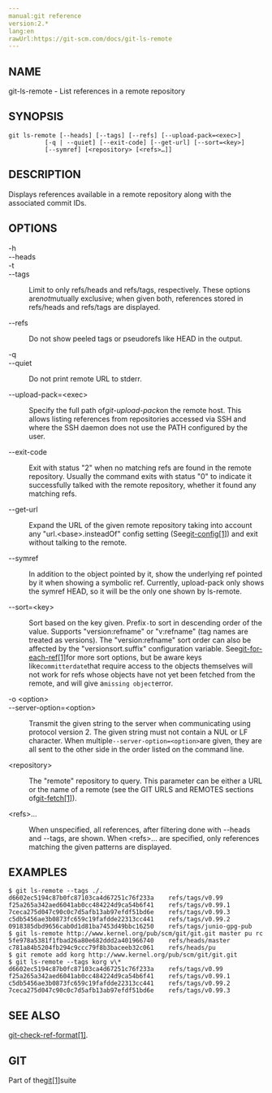 ```yaml
---
manual:git reference
version:2.*
lang:en
rawUrl:https://git-scm.com/docs/git-ls-remote
---
```



## NAME<a name="_name"></a>


git-ls-remote - List references in a remote repository





## SYNOPSIS<a name="_synopsis"></a>

```
git ls-remote [--heads] [--tags] [--refs] [--upload-pack=<exec>]
	      [-q | --quiet] [--exit-code] [--get-url] [--sort=<key>]
	      [--symref] [<repository> [<refs>…​]]
```




## DESCRIPTION<a name="_description"></a>


Displays references available in a remote repository along with the associated commit IDs.





## OPTIONS<a name="_options"></a>
<dl><dt id='git-ls-remote--h'>-h</dt><dt id='git-ls-remote---heads'>--heads</dt><dt id='git-ls-remote--t'>-t</dt><dt id='git-ls-remote---tags'>--tags</dt><dd>

Limit to only refs/heads and refs/tags, respectively. These options are<em>not</em>mutually exclusive; when given both, references stored in refs/heads and refs/tags are displayed.

</dd><dt id='git-ls-remote---refs'>--refs</dt><dd>

Do not show peeled tags or pseudorefs like HEAD in the output.

</dd><dt id='git-ls-remote--q'>-q</dt><dt id='git-ls-remote---quiet'>--quiet</dt><dd>

Do not print remote URL to stderr.

</dd><dt id='git-ls-remote---upload-packltexecgt'>--upload-pack=&lt;exec&gt;</dt><dd>

Specify the full path of<em>git-upload-pack</em>on the remote host. This allows listing references from repositories accessed via SSH and where the SSH daemon does not use the PATH configured by the user.

</dd><dt id='git-ls-remote---exit-code'>--exit-code</dt><dd>

Exit with status &quot;2&quot; when no matching refs are found in the remote repository. Usually the command exits with status &quot;0&quot; to indicate it successfully talked with the remote repository, whether it found any matching refs.

</dd><dt id='git-ls-remote---get-url'>--get-url</dt><dd>

Expand the URL of the given remote repository taking into account any &quot;url.&lt;base&gt;.insteadOf&quot; config setting (See[git-config[1]](%2249  "")) and exit without talking to the remote.

</dd><dt id='git-ls-remote---symref'>--symref</dt><dd>

In addition to the object pointed by it, show the underlying ref pointed by it when showing a symbolic ref. Currently, upload-pack only shows the symref HEAD, so it will be the only one shown by ls-remote.

</dd><dt id='git-ls-remote---sortltkeygt'>--sort=&lt;key&gt;</dt><dd>

Sort based on the key given. Prefix`-`to sort in descending order of the value. Supports &quot;version:refname&quot; or &quot;v:refname&quot; (tag names are treated as versions). The &quot;version:refname&quot; sort order can also be affected by the &quot;versionsort.suffix&quot; configuration variable. See[git-for-each-ref[1]](%2313  "")for more sort options, but be aware keys like`committerdate`that require access to the objects themselves will not work for refs whose objects have not yet been fetched from the remote, and will give a`missing object`error.

</dd><dt id='git-ls-remote--oltoptiongt'>-o &lt;option&gt;</dt><dt id='git-ls-remote---server-optionltoptiongt'>--server-option=&lt;option&gt;</dt><dd>

Transmit the given string to the server when communicating using protocol version 2. The given string must not contain a NUL or LF character. When multiple`--server-option=<option>`are given, they are all sent to the other side in the order listed on the command line.

</dd><dt id='git-ls-remote-ltrepositorygt'>&lt;repository&gt;</dt><dd>

The &quot;remote&quot; repository to query. This parameter can be either a URL or the name of a remote (see the GIT URLS and REMOTES sections of[git-fetch[1]](%2268  "")).

</dd><dt id='git-ls-remote-ltrefsgt82308203'>&lt;refs&gt;…​</dt><dd>

When unspecified, all references, after filtering done with --heads and --tags, are shown. When &lt;refs&gt;…​ are specified, only references matching the given patterns are displayed.

</dd></dl>



## EXAMPLES<a name="_examples"></a>

```
$ git ls-remote --tags ./.
d6602ec5194c87b0fc87103ca4d67251c76f233a	refs/tags/v0.99
f25a265a342aed6041ab0cc484224d9ca54b6f41	refs/tags/v0.99.1
7ceca275d047c90c0c7d5afb13ab97efdf51bd6e	refs/tags/v0.99.3
c5db5456ae3b0873fc659c19fafdde22313cc441	refs/tags/v0.99.2
0918385dbd9656cab0d1d81ba7453d49bbc16250	refs/tags/junio-gpg-pub
$ git ls-remote http://www.kernel.org/pub/scm/git/git.git master pu rc
5fe978a5381f1fbad26a80e682ddd2a401966740	refs/heads/master
c781a84b5204fb294c9ccc79f8b3baceeb32c061	refs/heads/pu
$ git remote add korg http://www.kernel.org/pub/scm/git/git.git
$ git ls-remote --tags korg v\*
d6602ec5194c87b0fc87103ca4d67251c76f233a	refs/tags/v0.99
f25a265a342aed6041ab0cc484224d9ca54b6f41	refs/tags/v0.99.1
c5db5456ae3b0873fc659c19fafdde22313cc441	refs/tags/v0.99.2
7ceca275d047c90c0c7d5afb13ab97efdf51bd6e	refs/tags/v0.99.3
```





## SEE ALSO<a name="_see_also"></a>


[git-check-ref-format[1]](%5448  "").





## GIT<a name="_git"></a>


Part of the[git[1]](%2248  "")suite





